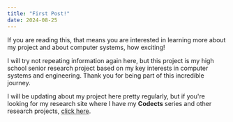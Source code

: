 ```yaml
---
title: "First Post!"
date: 2024-08-25
---
```


If you are reading this, that means you are interested in learning more about my project and about computer systems, how exciting!

I will try not repeating information again here, but this project is my high school senior research project based on my key interests in computer systems and engineering. Thank you for being part of this incredible journey.

I will be updating about my project here pretty regularly, but if you're looking for my research site where I have my **Codects** series and other research projects, [click here](https://selsayed25.github.io/research).